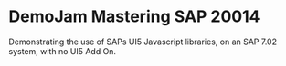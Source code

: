 DemoJam Mastering SAP 20014
===========================

Demonstrating the use of SAPs UI5 Javascript libraries, on an SAP 7.02 system, with no UI5 Add On.
